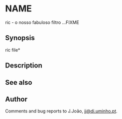 
# NAME

ric - o nosso fabuloso filtro ...FIXME

## Synopsis

   ric file*

## Description

## See also

## Author

Comments and bug reports to J.João, jj@di.uminho.pt.

